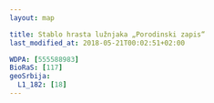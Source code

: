 ```yaml
---
layout: map

title: Stablo hrasta lužnjaka „Porodinski zapis“
last_modified_at: 2018-05-21T00:02:51+02:00

WDPA: [555588983]
BioRaS: [117]
geoSrbija:
  L1_182: [18]
---
```

